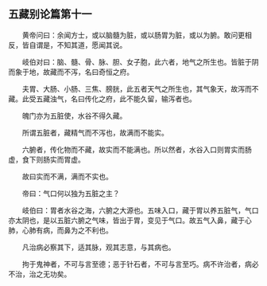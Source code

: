 ## 五藏别论篇第十一


&emsp;&emsp;黄帝问曰：余闻方士，或以脑髓为脏，或以肠胃为脏，或以为腑。敢问更相反，皆自谓是，不知其道，愿闻其说。

&emsp;&emsp;岐伯对曰：脑、髓、骨、脉、胆、女子胞，此六者，地气之所生也。皆脏于阴而象于地，故藏而不泻，名曰奇恒之府。

&emsp;&emsp;夫胃、大肠、小肠、三焦、膀胱，此五者天气之所生也，其气象天，故泻而不藏。此受五藏浊气，名曰传化之府，此不能久留，输泻者也。

&emsp;&emsp;魄门亦为五脏使，水谷不得久藏。

&emsp;&emsp;所谓五脏者，藏精气而不泻也，故满而不能实。

&emsp;&emsp;六腑者，传化物而不藏，故实而不能满也。所以然者，水谷入口则胃实而肠虚，食下则肠实而胃虚。

&emsp;&emsp;故曰实而不满，满而不实也。

&emsp;&emsp;帝曰：气口何以独为五脏之主？

&emsp;&emsp;岐伯曰：胃者水谷之海，六腑之大源也。五味入口，藏于胃以养五脏气，气口亦太阴也，是以五脏六腑之气味，皆出于胃，变见于气口。故五气入鼻，藏于心肺，心肺有病，而鼻为之不利也。

&emsp;&emsp;凡治病必察其下，适其脉，观其志意，与其病也。

&emsp;&emsp;拘于鬼神者，不可与言至德；恶于针石者，不可与言至巧。病不许治者，病必不治，治之无功矣。

